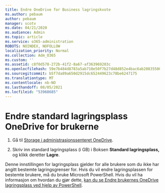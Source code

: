 ```yaml
---
title: Endre OneDrive for Business lagringskvote
ms.author: pebaum
author: pebaum
manager: scotv
ms.date: 04/21/2020
ms.audience: Admin
ms.topic: article
ms.service: o365-administration
ROBOTS: NOINDEX, NOFOLLOW
localization_priority: Normal
ms.collection: Adm_O365
ms.custom: ''
ms.assetid: c8f0d578-272b-41f2-8a67-af363969203c
ms.openlocfilehash: 59e7b484d8783a5ab710e50f7b27d48d852e4bac6ab208355005671621461ce4
ms.sourcegitcommit: b5f7da89a650d2915dc652449623c78be6247175
ms.translationtype: MT
ms.contentlocale: nb-NO
ms.lasthandoff: 08/05/2021
ms.locfileid: "53968685"
---
```

# <a name="change-the-default-onedrive-storage-space-for-your-users"></a>Endre standard lagringsplass OneDrive for brukerne

1. Gå til [Storage i administrasjonssenteret OneDrive](https://admin.onedrive.com/?v=StorageSettings).
    
2. Skriv inn standard lagringsplass (i GB) i Boksen **Standard lagringsplass,** og klikk deretter **Lagre**.
    
Denne innstillingen for lagringsplass gjelder for alle brukere som du ikke har angitt bestemte lagringsgrenser for. Hvis du vil endre lagringsplassen for bestemte brukere, må du bruke Microsoft PowerShell. Hvis du vil ha informasjon om hvordan du gjør dette, [kan du se Endre brukernes OneDrive lagringsplass ved hjelp av PowerShell](https://go.microsoft.com/fwlink/?linkid=866402).
  

